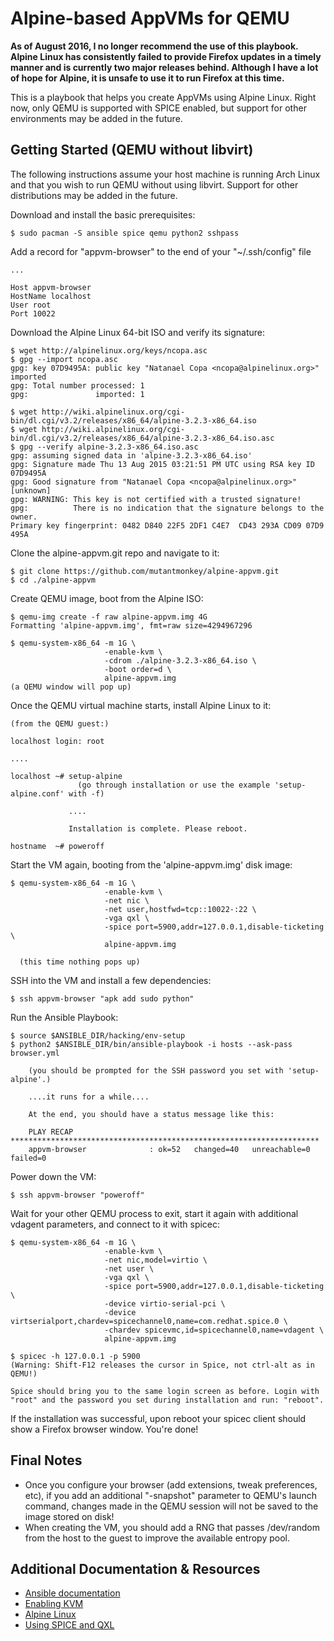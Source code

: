 # Alpine-based AppVMs for QEMU

**As of August 2016, I no longer recommend the use of this playbook. Alpine
Linux has consistently failed to provide Firefox updates in a timely manner and
is currently two major releases behind. Although I have a lot of hope for
Alpine, it is unsafe to use it to run Firefox at this time.**

This is a playbook that helps you create AppVMs using Alpine Linux. Right now,
only QEMU is supported with SPICE enabled, but support for other environments
may be added in the future.


## Getting Started (QEMU without libvirt)

The following instructions assume your host machine is running Arch Linux and
that you wish to run QEMU without using libvirt. Support for other
distributions may be added in the future.

Download and install the basic prerequisites:
~~~
$ sudo pacman -S ansible spice qemu python2 sshpass
~~~

Add a record for "appvm-browser" to the end of your "~/.ssh/config" file
~~~
...

Host appvm-browser
HostName localhost
User root
Port 10022
~~~

Download the Alpine Linux 64-bit ISO and verify its signature:
~~~
$ wget http://alpinelinux.org/keys/ncopa.asc 
$ gpg --import ncopa.asc 
gpg: key 07D9495A: public key "Natanael Copa <ncopa@alpinelinux.org>" imported
gpg: Total number processed: 1
gpg:               imported: 1

$ wget http://wiki.alpinelinux.org/cgi-bin/dl.cgi/v3.2/releases/x86_64/alpine-3.2.3-x86_64.iso 
$ wget http://wiki.alpinelinux.org/cgi-bin/dl.cgi/v3.2/releases/x86_64/alpine-3.2.3-x86_64.iso.asc
$ gpg --verify alpine-3.2.3-x86_64.iso.asc 
gpg: assuming signed data in 'alpine-3.2.3-x86_64.iso'
gpg: Signature made Thu 13 Aug 2015 03:21:51 PM UTC using RSA key ID 07D9495A
gpg: Good signature from "Natanael Copa <ncopa@alpinelinux.org>" [unknown]
gpg: WARNING: This key is not certified with a trusted signature!
gpg:          There is no indication that the signature belongs to the owner.
Primary key fingerprint: 0482 D840 22F5 2DF1 C4E7  CD43 293A CD09 07D9 495A
~~~

Clone the alpine-appvm.git repo and navigate to it:
~~~
$ git clone https://github.com/mutantmonkey/alpine-appvm.git
$ cd ./alpine-appvm
~~~

Create QEMU image, boot from the Alpine ISO:
~~~
$ qemu-img create -f raw alpine-appvm.img 4G
Formatting 'alpine-appvm.img', fmt=raw size=4294967296

$ qemu-system-x86_64 -m 1G \
                     -enable-kvm \
                     -cdrom ./alpine-3.2.3-x86_64.iso \
                     -boot order=d \
                     alpine-appvm.img
(a QEMU window will pop up)
~~~

Once the QEMU virtual machine starts, install Alpine Linux to it:
~~~ 
(from the QEMU guest:)

localhost login: root

....

localhost ~# setup-alpine
               (go through installation or use the example 'setup-alpine.conf' with -f)

             ....

             Installation is complete. Please reboot.

hostname  ~# poweroff
~~~

Start the VM again, booting from the 'alpine-appvm.img' disk image:
~~~
$ qemu-system-x86_64 -m 1G \
                     -enable-kvm \
                     -net nic \
                     -net user,hostfwd=tcp::10022-:22 \
                     -vga qxl \
                     -spice port=5900,addr=127.0.0.1,disable-ticketing \
                     alpine-appvm.img

  (this time nothing pops up)
~~~

SSH into the VM and install a few dependencies:
~~~
$ ssh appvm-browser "apk add sudo python"
~~~

Run the Ansible Playbook:
~~~
$ source $ANSIBLE_DIR/hacking/env-setup
$ python2 $ANSIBLE_DIR/bin/ansible-playbook -i hosts --ask-pass browser.yml

    (you should be prompted for the SSH password you set with 'setup-alpine'.)

    ....it runs for a while....

    At the end, you should have a status message like this:

    PLAY RECAP *********************************************************************
    appvm-browser              : ok=52   changed=40   unreachable=0    failed=0
~~~

Power down the VM:
~~~
$ ssh appvm-browser "poweroff"
~~~

Wait for your other QEMU process to exit, start it again with additional 
vdagent parameters, and connect to it with spicec:
~~~
$ qemu-system-x86_64 -m 1G \
                     -enable-kvm \
                     -net nic,model=virtio \
                     -net user \
                     -vga qxl \
                     -spice port=5900,addr=127.0.0.1,disable-ticketing \
                     -device virtio-serial-pci \
                     -device virtserialport,chardev=spicechannel0,name=com.redhat.spice.0 \
                     -chardev spicevmc,id=spicechannel0,name=vdagent \
                     alpine-appvm.img

$ spicec -h 127.0.0.1 -p 5900
(Warning: Shift-F12 releases the cursor in Spice, not ctrl-alt as in QEMU!)

Spice should bring you to the same login screen as before. Login with 
"root" and the password you set during installation and run: "reboot".
~~~

If the installation was successful, upon reboot your spicec 
client should show a Firefox browser window. You're done!


## Final Notes
* Once you configure your browser (add extensions, tweak preferences, etc), 
  if you add an additional "-snapshot" parameter to QEMU's launch command,
  changes made in the QEMU session will not be saved to the image 
  stored on disk!
* When creating the VM, you should add a RNG that passes /dev/random from 
  the host to the guest to improve the available entropy pool.

## Additional Documentation & Resources
* [Ansible documentation](http://docs.ansible.com)
* [Enabling KVM](https://wiki.archlinux.org/index.php/QEMU#Enabling_KVM)
* [Alpine Linux](http://www.alpinelinux.org/)
* [Using SPICE and QXL](http://www.linux-kvm.org/page/SPICE)
